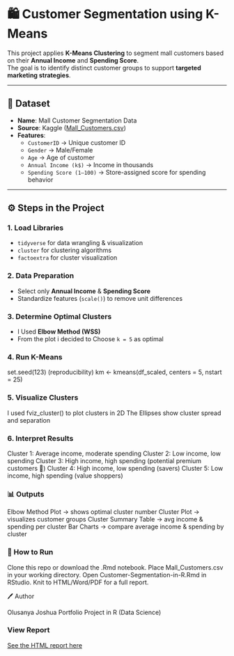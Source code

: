 # 🛍️ Customer Segmentation using K-Means

This project applies **K-Means Clustering** to segment mall customers based on their **Annual Income** and **Spending Score**.  
The goal is to identify distinct customer groups to support **targeted marketing strategies**.

---

## 📂 Dataset
- **Name**: Mall Customer Segmentation Data  
- **Source**: Kaggle ([Mall_Customers.csv](https://www.kaggle.com/vjchoudhary7/customer-segmentation-tutorial-in-python))  
- **Features**:
  - `CustomerID` → Unique customer ID  
  - `Gender` → Male/Female  
  - `Age` → Age of customer  
  - `Annual Income (k$)` → Income in thousands  
  - `Spending Score (1–100)` → Store-assigned score for spending behavior  

---

## ⚙️ Steps in the Project

### 1. Load Libraries
- `tidyverse` for data wrangling & visualization  
- `cluster` for clustering algorithms  
- `factoextra` for cluster visualization  

### 2. Data Preparation
- Select only **Annual Income** & **Spending Score**  
- Standardize features (`scale()`) to remove unit differences  

### 3. Determine Optimal Clusters
- I Used **Elbow Method (WSS)**  
- From the plot i decided to Choose `k = 5` as optimal  

### 4. Run K-Means
set.seed(123) (reproducibility)
km <- kmeans(df_scaled, centers = 5, nstart = 25)

### 5. Visualize Clusters
I used fviz_cluster() to plot clusters in 2D
The Ellipses show cluster spread and separation

### 6. Interpret Results

Cluster 1: Average income, moderate spending
Cluster 2: Low income, low spending
Cluster 3: High income, high spending (potential premium customers 💎)
Cluster 4: High income, low spending (savers)
Cluster 5: Low income, high spending (value shoppers)

### 📊 Outputs

Elbow Method Plot → shows optimal cluster number
Cluster Plot → visualizes customer groups
Cluster Summary Table → avg income & spending per cluster
Bar Charts → compare average income & spending by cluster

### 🚀 How to Run

Clone this repo or download the .Rmd notebook.
Place Mall_Customers.csv in your working directory.
Open Customer-Segmentation-in-R.Rmd in RStudio.
Knit to HTML/Word/PDF for a full report.

🖊️ Author

Olusanya Joshua
Portfolio Project in R (Data Science)

### View Report 
[See the HTML report here](https://jhaybot.github.io/Customer-Segregation-R/)
